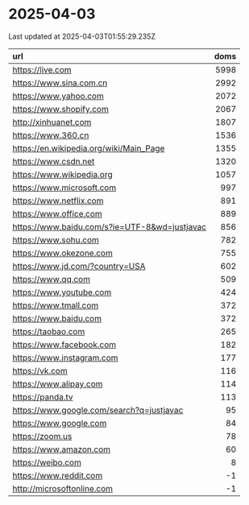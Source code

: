 # 2025-04-03

<!-- BEGIN -->
Last updated at 2025-04-03T01:55:29.235Z

url | doms
:- | -:
https://live.com | 5998
https://www.sina.com.cn | 2992
https://www.yahoo.com | 2072
https://www.shopify.com | 2067
http://xinhuanet.com | 1807
https://www.360.cn | 1536
https://en.wikipedia.org/wiki/Main_Page | 1355
https://www.csdn.net | 1320
https://www.wikipedia.org | 1057
https://www.microsoft.com | 997
https://www.netflix.com | 891
https://www.office.com | 889
https://www.baidu.com/s?ie=UTF-8&wd=justjavac | 856
https://www.sohu.com | 782
https://www.okezone.com | 755
https://www.jd.com/?country=USA | 602
https://www.qq.com | 509
https://www.youtube.com | 424
https://www.tmall.com | 372
https://www.baidu.com | 372
https://taobao.com | 265
https://www.facebook.com | 182
https://www.instagram.com | 177
https://vk.com | 116
https://www.alipay.com | 114
https://panda.tv | 113
https://www.google.com/search?q=justjavac | 95
https://www.google.com | 84
https://zoom.us | 78
https://www.amazon.com | 60
https://weibo.com | 8
https://www.reddit.com | -1
http://microsoftonline.com | -1
<!-- END -->
